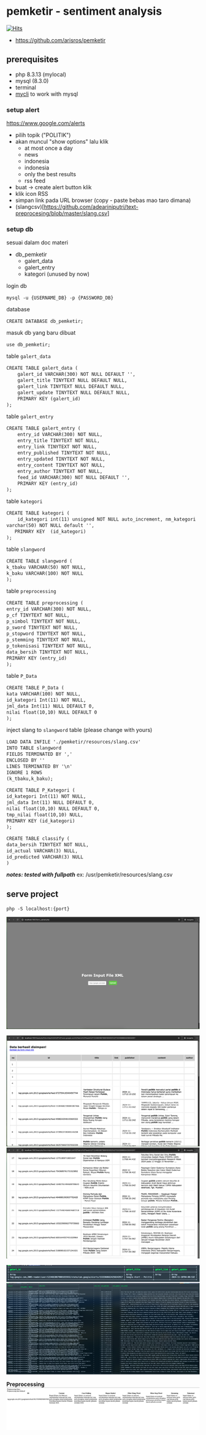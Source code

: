 # pemketir - sentiment analysis

[![Hits](https://hits.seeyoufarm.com/api/count/incr/badge.svg?url=https%3A%2F%2Fgithub.com%2Farisjirat%2Fpemketir&count_bg=%2379C83D&title_bg=%23606060&icon=snapchat.svg&icon_color=%23E7E7E7&title=hits&edge_flat=false)](https://hits.seeyoufarm.com)

- https://github.com/arisros/pemketir

## prerequisites
- php 8.3.13 (mylocal)
- mysql (8.3.0)
- terminal
- [mycli](screenshots/https://github.com/dbcli/mycli) to work with mysql

### setup alert
https://www.google.com/alerts
- pilih topik ("POLITIK")
- akan muncul "show options" lalu klik
  - at most once a day
  - news
  - indonesia
  - indonesia
  - only the best results
  - rss feed
- buat -> create alert button klik
- klik icon RSS
- simpan link pada URL browser (copy - paste bebas mao taro dimana)
- (slangcsv)[https://github.com/adeariniputri/text-preprocesing/blob/master/slang.csv] 

### setup db

sesuai dalam doc materi
- db_pemketir
  - galert_data
  - galert_entry
  - kategori (unused by now)

login db
```
mysql -u {USERNAME_DB} -p {PASSWORD_DB}
```
database
```
CREATE DATABASE db_pemketir;
```

masuk db yang baru dibuat
```
use db_pemketir;
```

table `galert_data`
```
CREATE TABLE galert_data (
	galert_id VARCHAR(300) NOT NULL DEFAULT '',
	galert_title TINYTEXT NULL DEFAULT NULL,
	galert_link TINYTEXT NULL DEFAULT NULL,
	galert_update TINYTEXT NULL DEFAULT NULL,
	PRIMARY KEY (galert_id)
);
```

table `galert_entry`
```
CREATE TABLE galert_entry (
	entry_id VARCHAR(300) NOT NULL,
	entry_title TINYTEXT NOT NULL,
	entry_link TINYTEXT NOT NULL,
	entry_published TINYTEXT NOT NULL,
	entry_updated TINYTEXT NOT NULL,
	entry_content TINYTEXT NOT NULL,
	entry_author TINYTEXT NOT NULL,
	feed_id VARCHAR(300) NOT NULL DEFAULT '',
	PRIMARY KEY (entry_id)
);
```


table `kategori`
```
CREATE TABLE kategori (
	id_kategori int(11) unsigned NOT NULL auto_increment, nm_kategori varchar(50) NOT NULL default '',     
   PRIMARY KEY  (id_kategori)
);
```

table `slangword`
```
CREATE TABLE slangword (
k_tbaku VARCHAR(50) NOT NULL,
k_baku VARCHAR(100) NOT NULL
);
```

table `preprocessing`
```
CREATE TABLE preprocessing (
entry_id VARCHAR(300) NOT NULL,
p_cf TINYTEXT NOT NULL,
p_simbol TINYTEXT NOT NULL,
p_sword TINYTEXT NOT NULL,
p_stopword TINYTEXT NOT NULL,
p_stemming TINYTEXT NOT NULL,
p_tokenisasi TINYTEXT NOT NULL,
data_bersih TINYTEXT NOT NULL,
PRIMARY KEY (entry_id)
);
```

table `P_Data`
```
CREATE TABLE P_Data (
kata VARCHAR(100) NOT NULL,
id_kategori Int(11) NOT NULL,
jml_data Int(11) NULL DEFAULT 0,
nilai float(10,10) NULL DEFAULT 0
);
```

inject slang to `slangword` table (please change with yours)
```
LOAD DATA INFILE './pemketir/resources/slang.csv'
INTO TABLE slangword
FIELDS TERMINATED BY ','
ENCLOSED BY ''
LINES TERMINATED BY '\n'
IGNORE 1 ROWS
(k_tbaku,k_baku);
```

```
CREATE TABLE P_Kategori (
id_kategori Int(11) NOT NULL,
jml_data Int(11) NULL DEFAULT 0,
nilai float(10,10) NULL DEFAULT 0,
tmp_nilai float(10,10) NULL,
PRIMARY KEY (id_kategori)
);
```

```
CREATE TABLE classify (
data_bersih TINYTEXT NOT NULL,
id_actual VARCHAR(3) NULL,
id_predicted VARCHAR(3) NULL
)
```

***notes: tested with fullpath***
ex: /usr/pemketir/resources/slang.csv



## serve project
```
php -S localhost:{port}
```

![web form upload](screenshots/screenshot__web_form.png)

![result](screenshots/screenshot__web_result.png)
![result](screenshots/screenshot__web_result_2.png)

![table galert_data](screenshots/screenshot__table_galert_data.png)
![table galert_entry](screenshots/screenshot__table_galert_entry.png)

**Preprocessing**
![table galert_entry](screenshots/screenshot__result_preprocessing.png)